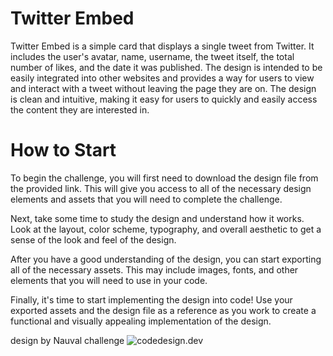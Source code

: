 # Twitter Embed
Twitter Embed is a simple card that displays a single tweet from Twitter. It includes the user's avatar, name, username, the tweet itself, the total number of likes, and the date it was published. The design is intended to be easily integrated into other websites and provides a way for users to view and interact with a tweet without leaving the page they are on. The design is clean and intuitive, making it easy for users to quickly and easily access the content they are interested in.

# How to Start
To begin the challenge, you will first need to download the design file from the provided link. This will give you access to all of the necessary design elements and assets that you will need to complete the challenge.

Next, take some time to study the design and understand how it works. Look at the layout, color scheme, typography, and overall aesthetic to get a sense of the look and feel of the design.

After you have a good understanding of the design, you can start exporting all of the necessary assets. This may include images, fonts, and other elements that you will need to use in your code.

Finally, it's time to start implementing the design into code! Use your exported assets and the design file as a reference as you work to create a functional and visually appealing implementation of the design.


design by Nauval
challenge ![codedesign.dev](https://codedesign.dev/challenge/twitter-embed)
